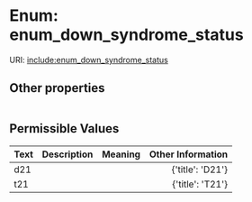 
# Enum: enum_down_syndrome_status




URI: [include:enum_down_syndrome_status](https://w3id.org/include/enum_down_syndrome_status)


## Other properties

|  |  |  |
| --- | --- | --- |

## Permissible Values

| Text | Description | Meaning | Other Information |
| :--- | :---: | :---: | ---: |
| d21 |  |  | {'title': 'D21'} |
| t21 |  |  | {'title': 'T21'} |


